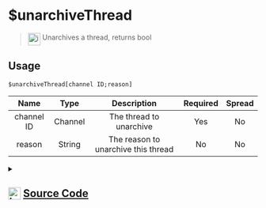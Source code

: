# $unarchiveThread
> <img align="top" src="https://upload.wikimedia.org/wikipedia/commons/thumb/e/e4/Infobox_info_icon.svg/160px-Infobox_info_icon.svg.png?20150409153300" alt="image" width="25" height="auto"> Unarchives a thread, returns bool
## Usage
```
$unarchiveThread[channel ID;reason]
```
| Name | Type | Description | Required | Spread
| :---: | :---: | :---: | :---: | :---: |
channel ID | Channel | The thread to unarchive | Yes | No
reason | String | The reason to unarchive this thread | No | No
<details>
<summary>
    
## <img align="top" src="https://cdn4.iconfinder.com/data/icons/iconsimple-logotypes/512/github-512.png" alt="image" width="25" height="auto">  [Source Code](https://github.com/tryforge/ForgeScript-V2/blob/main/src/native/unarchiveThread.ts)
    
</summary>
    
```ts
import { BaseChannel, ThreadChannel } from "discord.js"
import { ArgType, NativeFunction, Return } from "../structures"
import noop from "../functions/noop"

export default new NativeFunction({
    name: "$unarchiveThread",
    version: "1.0.0",
    description: "Unarchives a thread, returns bool",
    brackets: true,
    unwrap: true,
    args: [
        {
            name: "channel ID",
            description: "The thread to unarchive",
            rest: false,
            required: true,
            type: ArgType.Channel,
            check: (i: BaseChannel) => i.isThread()
        },
        {
            name: "reason",
            description: "The reason to unarchive this thread",
            rest: false,
            type: ArgType.String
        }
    ],
    async execute(ctx, [ channel, reason ]) {
        const thread = channel as ThreadChannel

        const success = await thread.setArchived(false, reason || undefined).catch(noop)

        return Return.success(
            !!success
        )
    },
})
```
    
</details>